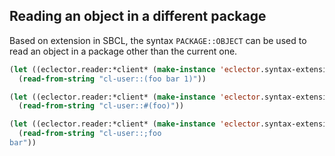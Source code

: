 ## Reading an object in a different package

Based on extension in SBCL, the syntax `PACKAGE::OBJECT` can be used
to read an object in a package other than the current one.

```lisp
(let ((eclector.reader:*client* (make-instance 'eclector.syntax-extensions.object-in-package:object-in-package-syntax-mixin)))
  (read-from-string "cl-user::(foo bar 1)"))
```

```lisp
(let ((eclector.reader:*client* (make-instance 'eclector.syntax-extensions.object-in-package:object-in-package-syntax-mixin)))
  (read-from-string "cl-user::#(foo)"))
```

```lisp
(let ((eclector.reader:*client* (make-instance 'eclector.syntax-extensions.object-in-package:object-in-package-syntax-mixin)))
  (read-from-string "cl-user::;foo
bar"))
```
